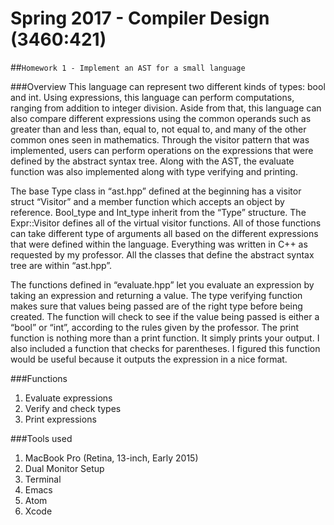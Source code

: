# Spring 2017 - Compiler Design (3460:421)
##`Homework 1 - Implement an AST for a small language`

###Overview
  This language can represent two different kinds of types: bool and int. Using expressions, this language can perform computations, ranging from addition to integer division. Aside from that, this language can also compare different expressions using the common operands such as greater than and less than, equal to, not equal to, and many of the other common ones seen in mathematics. Through the visitor pattern that was implemented, users can perform operations on the expressions that were defined by the abstract syntax tree. Along with the AST, the evaluate function was also implemented along with type verifying and printing. 
  
  The base Type class in “ast.hpp” defined at the beginning has a visitor struct “Visitor” and a member function which accepts an object by reference. Bool_type and Int_type inherit from the “Type” structure. The Expr::Visitor defines all of the virtual visitor functions. All of those functions can take different type of arguments all based on the different expressions that were defined within the language. Everything was written in C++ as requested by my professor. All the classes that define the abstract syntax tree are within “ast.hpp”.
  
  The  functions defined in “evaluate.hpp” let you evaluate an expression by taking an expression and returning a value. The type verifying function makes sure that values being passed are of the right type before being created. The function will check to see if the value being passed is either a “bool” or “int”, according to the rules given by the professor. The print function is nothing more than a print function. It simply prints your output. I also included a function that checks for parentheses. I figured this function would be useful because it outputs the expression in a nice format. 

###Functions
1. Evaluate expressions
2. Verify and check types
3. Print expressions

###Tools used
 
1. MacBook Pro (Retina, 13-inch, Early 2015)
2. Dual Monitor Setup
3. Terminal
4. Emacs
5. Atom
6. Xcode




